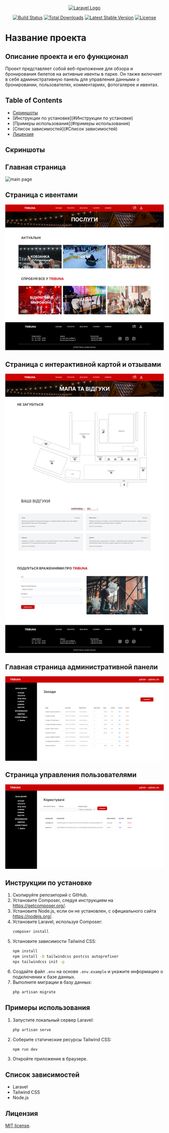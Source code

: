 <p align="center"><a href="https://laravel.com" target="_blank"><img src="https://raw.githubusercontent.com/laravel/art/master/logo-lockup/5%20SVG/2%20CMYK/1%20Full%20Color/laravel-logolockup-cmyk-red.svg" width="400" alt="Laravel Logo"></a></p>

<p align="center">
<a href="https://github.com/laravel/framework/actions"><img src="https://github.com/laravel/framework/workflows/tests/badge.svg" alt="Build Status"></a>
<a href="https://packagist.org/packages/laravel/framework"><img src="https://img.shields.io/packagist/dt/laravel/framework" alt="Total Downloads"></a>
<a href="https://packagist.org/packages/laravel/framework"><img src="https://img.shields.io/packagist/v/laravel/framework" alt="Latest Stable Version"></a>
<a href="https://packagist.org/packages/laravel/framework"><img src="https://img.shields.io/packagist/l/laravel/framework" alt="License"></a>
</p>

# Название проекта

## Описание проекта и его функционал
Проект представляет собой веб-приложение для обзора и бронирования билетов на активные ивенты в парке. Он также включает в себя административную панель для управления данными о бронировании, пользователях, комментариях, фотогалерее и ивентах.

## Table of Contents
- [Скриншоты](#Скриншоты)
- [Инструкции по установке](#Инструкции по установке)
- [Примеры использования](#примеры использования)
- [Список зависимостей](#Список зависимостей)
- [Лицензия](#Лицензия)


## Скриншоты
## Главная страница
<img src="examples/main page.png" alt="main page">

## Страница с ивентами
<img src="examples/event page.png" alt="main page">

## Страница с интерактивной картой и отзывами
<img src="examples/map and reviews page.png" alt="main page">

## Главная страница административной панели
<img src="examples/main admin page.png" alt="main page">

## Страница управления пользователями
<img src="examples/users admin page.png" alt="main page">

## Инструкции по установке
1. Скопируйте репозиторий с GitHub.
2. Установите Composer, следуя инструкциям на https://getcomposer.org/.
3. Установите Node.js, если он не установлен, с официального сайта https://nodejs.org/.
4. Установите Laravel, используя Composer:
    ```bash
    composer install
    ```
5. Установите зависимости Tailwind CSS:
    ```bash
    npm install
    npm install -D tailwindcss postcss autoprefixer
    npx tailwindcss init -p
    ```
6. Создайте файл `.env` на основе `.env.example` и укажите информацию о подключении к базе данных.
7. Выполните миграции в базу данных:
    ```bash
    php artisan migrate
    ```

## Примеры использования
1. Запустите локальный сервер Laravel:
    ```bash
    php artisan serve
    ```
2. Соберите статические ресурсы Tailwind CSS:
    ```bash
    npm run dev
    ```
3. Откройте приложение в браузере.

## Список зависимостей
- Laravel
- Tailwind CSS
- Node.js

## Лицензия
[MIT license](https://opensource.org/licenses/MIT).
